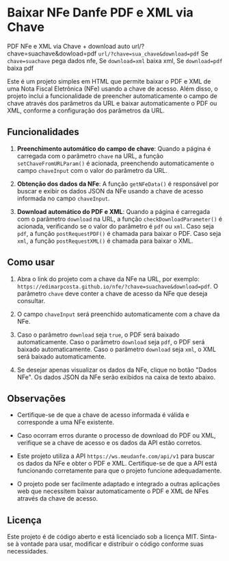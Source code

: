 # Baixar NFe Danfe PDF e XML via Chave

 PDF NFe e XML via Chave + download auto url/?chave=suachave&dowload=pdf
`url/?chave=sua_chave&download=pdf` Se `chave=suachave` pega dados nfe, Se `download=xml` baixa xml, Se `download=pdf` baixa pdf

Este é um projeto simples em HTML que permite baixar o PDF e XML de uma Nota Fiscal Eletrônica (NFe) usando a chave de acesso. Além disso, o projeto inclui a funcionalidade de preencher automaticamente o campo de chave através dos parâmetros da URL e baixar automaticamente o PDF ou XML, conforme a configuração dos parâmetros da URL.

## Funcionalidades

1. **Preenchimento automático do campo de chave**: Quando a página é carregada com o parâmetro `chave` na URL, a função `setChaveFromURLParam()` é acionada, preenchendo automaticamente o campo `chaveInput` com o valor do parâmetro da URL.

2. **Obtenção dos dados da NFe**: A função `getNFeData()` é responsável por buscar e exibir os dados JSON da NFe usando a chave de acesso informada no campo `chaveInput`.

3. **Download automático do PDF e XML**: Quando a página é carregada com o parâmetro `download` na URL, a função `checkDownloadParameter()` é acionada, verificando se o valor do parâmetro é `pdf` ou `xml`. Caso seja `pdf`, a função `postRequestPDF()` é chamada para baixar o PDF. Caso seja `xml`, a função `postRequestXML()` é chamada para baixar o XML.

## Como usar

1. Abra o link do projeto com a chave da NFe na URL, por exemplo: `https://edimarpcosta.github.io/nfe/?chave=suachave&download=pdf`. O parâmetro `chave` deve conter a chave de acesso da NFe que deseja consultar.

2. O campo `chaveInput` será preenchido automaticamente com a chave da NFe.

3. Caso o parâmetro `download` seja `true`, o PDF será baixado automaticamente. Caso o parâmetro `download` seja `pdf`, o PDF será baixado automaticamente. Caso o parâmetro `download` seja `xml`, o XML será baixado automaticamente.

4. Se desejar apenas visualizar os dados da NFe, clique no botão "Dados NFe". Os dados JSON da NFe serão exibidos na caixa de texto abaixo.

## Observações

- Certifique-se de que a chave de acesso informada é válida e corresponde a uma NFe existente.

- Caso ocorram erros durante o processo de download do PDF ou XML, verifique se a chave de acesso e os dados da API estão corretos.

- Este projeto utiliza a API `https://ws.meudanfe.com/api/v1` para buscar os dados da NFe e obter o PDF e XML. Certifique-se de que a API está funcionando corretamente para que o projeto funcione adequadamente.

- O projeto pode ser facilmente adaptado e integrado a outras aplicações web que necessitem baixar automaticamente o PDF e XML de NFes através da chave de acesso.

## Licença

Este projeto é de código aberto e está licenciado sob a licença MIT. Sinta-se à vontade para usar, modificar e distribuir o código conforme suas necessidades.
